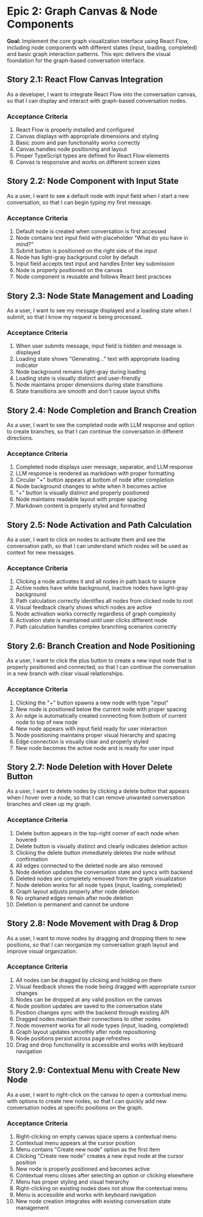 # Epic 2: Graph Canvas & Node Components

**Goal:** Implement the core graph visualization interface using React Flow, including node components with different states (input, loading, completed) and basic graph interaction patterns. This epic delivers the visual foundation for the graph-based conversation interface.

## Story 2.1: React Flow Canvas Integration

As a developer,
I want to integrate React Flow into the conversation canvas,
so that I can display and interact with graph-based conversation nodes.

### Acceptance Criteria

1. React Flow is properly installed and configured
2. Canvas displays with appropriate dimensions and styling
3. Basic zoom and pan functionality works correctly
4. Canvas handles node positioning and layout
5. Proper TypeScript types are defined for React Flow elements
6. Canvas is responsive and works on different screen sizes

## Story 2.2: Node Component with Input State

As a user,
I want to see a default node with input field when I start a new conversation,
so that I can begin typing my first message.

### Acceptance Criteria

1. Default node is created when conversation is first accessed
2. Node contains text input field with placeholder "What do you have in mind?"
3. Submit button is positioned on the right side of the input
4. Node has light-gray background color by default
5. Input field accepts text input and handles Enter key submission
6. Node is properly positioned on the canvas
7. Node component is reusable and follows React best practices

## Story 2.3: Node State Management and Loading

As a user,
I want to see my message displayed and a loading state when I submit,
so that I know my request is being processed.

### Acceptance Criteria

1. When user submits message, input field is hidden and message is displayed
2. Loading state shows "Generating..." text with appropriate loading indicator
3. Node background remains light-gray during loading
4. Loading state is visually distinct and user-friendly
5. Node maintains proper dimensions during state transitions
6. State transitions are smooth and don't cause layout shifts

## Story 2.4: Node Completion and Branch Creation

As a user,
I want to see the completed node with LLM response and option to create branches,
so that I can continue the conversation in different directions.

### Acceptance Criteria

1. Completed node displays user message, separator, and LLM response
2. LLM response is rendered as markdown with proper formatting
3. Circular "+" button appears at bottom of node after completion
4. Node background changes to white when it becomes active
5. "+" button is visually distinct and properly positioned
6. Node maintains readable layout with proper spacing
7. Markdown content is properly styled and formatted

## Story 2.5: Node Activation and Path Calculation

As a user,
I want to click on nodes to activate them and see the conversation path,
so that I can understand which nodes will be used as context for new messages.

### Acceptance Criteria

1. Clicking a node activates it and all nodes in path back to source
2. Active nodes have white background, inactive nodes have light-gray background
3. Path calculation correctly identifies all nodes from clicked node to root
4. Visual feedback clearly shows which nodes are active
5. Node activation works correctly regardless of graph complexity
6. Activation state is maintained until user clicks different node
7. Path calculation handles complex branching scenarios correctly

## Story 2.6: Branch Creation and Node Positioning

As a user,
I want to click the plus button to create a new input node that is properly positioned and connected,
so that I can continue the conversation in a new branch with clear visual relationships.

### Acceptance Criteria

1. Clicking the "+" button spawns a new node with type "input"
2. New node is positioned below the current node with proper spacing
3. An edge is automatically created connecting from bottom of current node to top of new node
4. New node appears with input field ready for user interaction
5. Node positioning maintains proper visual hierarchy and spacing
6. Edge connection is visually clear and properly styled
7. New node becomes the active node and is ready for user input

## Story 2.7: Node Deletion with Hover Delete Button

As a user,
I want to delete nodes by clicking a delete button that appears when I hover over a node,
so that I can remove unwanted conversation branches and clean up my graph.

### Acceptance Criteria

1. Delete button appears in the top-right corner of each node when hovered
2. Delete button is visually distinct and clearly indicates deletion action
3. Clicking the delete button immediately deletes the node without confirmation
4. All edges connected to the deleted node are also removed
5. Node deletion updates the conversation state and syncs with backend
6. Deleted nodes are completely removed from the graph visualization
7. Node deletion works for all node types (input, loading, completed)
8. Graph layout adjusts properly after node deletion
9. No orphaned edges remain after node deletion
10. Deletion is permanent and cannot be undone

## Story 2.8: Node Movement with Drag & Drop

As a user,
I want to move nodes by dragging and dropping them to new positions,
so that I can reorganize my conversation graph layout and improve visual organization.

### Acceptance Criteria

1. All nodes can be dragged by clicking and holding on them
2. Visual feedback shows the node being dragged with appropriate cursor changes
3. Nodes can be dropped at any valid position on the canvas
4. Node position updates are saved to the conversation state
5. Position changes sync with the backend through existing API
6. Dragged nodes maintain their connections to other nodes
7. Node movement works for all node types (input, loading, completed)
8. Graph layout updates smoothly after node repositioning
9. Node positions persist across page refreshes
10. Drag and drop functionality is accessible and works with keyboard navigation

## Story 2.9: Contextual Menu with Create New Node

As a user,
I want to right-click on the canvas to open a contextual menu with options to create new nodes,
so that I can quickly add new conversation nodes at specific positions on the graph.

### Acceptance Criteria

1. Right-clicking on empty canvas space opens a contextual menu
2. Contextual menu appears at the cursor position
3. Menu contains "Create new node" option as the first item
4. Clicking "Create new node" creates a new input node at the cursor position
5. New node is properly positioned and becomes active
6. Contextual menu closes after selecting an option or clicking elsewhere
7. Menu has proper styling and visual hierarchy
8. Right-clicking on existing nodes does not show the contextual menu
9. Menu is accessible and works with keyboard navigation
10. New node creation integrates with existing conversation state management
